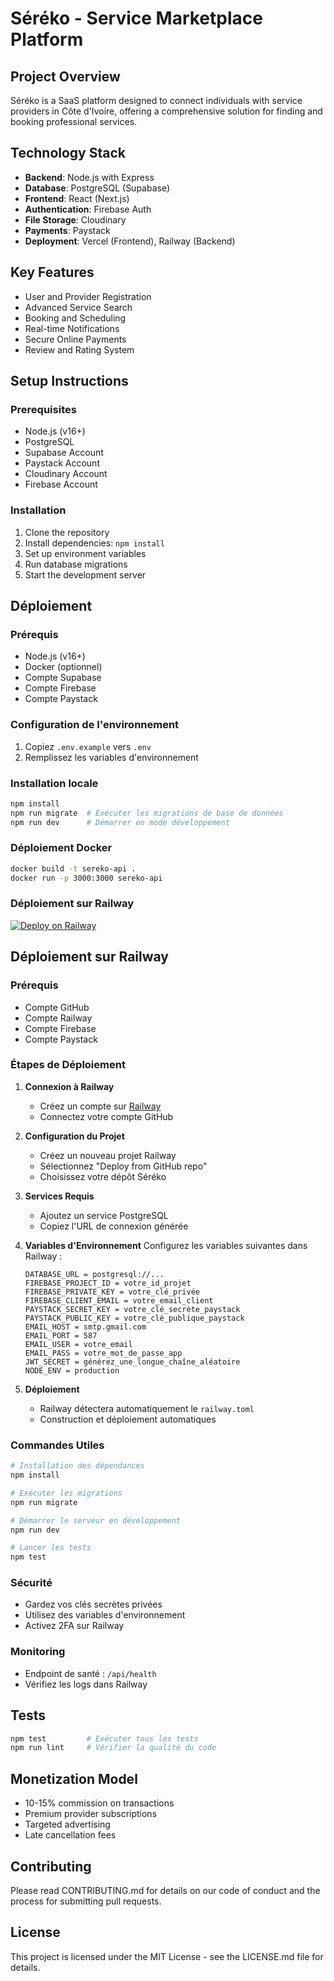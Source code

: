 # Séréko - Service Marketplace Platform

## Project Overview

Séréko is a SaaS platform designed to connect individuals with service providers in Côte d'Ivoire, offering a comprehensive solution for finding and booking professional services.

## Technology Stack

- **Backend**: Node.js with Express
- **Database**: PostgreSQL (Supabase)
- **Frontend**: React (Next.js)
- **Authentication**: Firebase Auth
- **File Storage**: Cloudinary
- **Payments**: Paystack
- **Deployment**: Vercel (Frontend), Railway (Backend)

## Key Features

- User and Provider Registration
- Advanced Service Search
- Booking and Scheduling
- Real-time Notifications
- Secure Online Payments
- Review and Rating System

## Setup Instructions

### Prerequisites

- Node.js (v16+)
- PostgreSQL
- Supabase Account
- Paystack Account
- Cloudinary Account
- Firebase Account

### Installation

1. Clone the repository
2. Install dependencies: `npm install`
3. Set up environment variables
4. Run database migrations
5. Start the development server

## Déploiement

### Prérequis
- Node.js (v16+)
- Docker (optionnel)
- Compte Supabase
- Compte Firebase
- Compte Paystack

### Configuration de l'environnement
1. Copiez `.env.example` vers `.env`
2. Remplissez les variables d'environnement

### Installation locale
```bash
npm install
npm run migrate  # Exécuter les migrations de base de données
npm run dev      # Démarrer en mode développement
```

### Déploiement Docker
```bash
docker build -t sereko-api .
docker run -p 3000:3000 sereko-api
```

### Déploiement sur Railway
[![Deploy on Railway](https://railway.app/button.svg)](https://railway.app/template/YOUR_TEMPLATE_ID)

## Déploiement sur Railway

### Prérequis
- Compte GitHub
- Compte Railway
- Compte Firebase
- Compte Paystack

### Étapes de Déploiement

1. **Connexion à Railway**
   - Créez un compte sur [Railway](https://railway.app/)
   - Connectez votre compte GitHub

2. **Configuration du Projet**
   - Créez un nouveau projet Railway
   - Sélectionnez "Deploy from GitHub repo"
   - Choisissez votre dépôt Séréko

3. **Services Requis**
   - Ajoutez un service PostgreSQL
   - Copiez l'URL de connexion générée

4. **Variables d'Environnement**
   Configurez les variables suivantes dans Railway :
   ```
   DATABASE_URL = postgresql://...
   FIREBASE_PROJECT_ID = votre_id_projet
   FIREBASE_PRIVATE_KEY = votre_clé_privée
   FIREBASE_CLIENT_EMAIL = votre_email_client
   PAYSTACK_SECRET_KEY = votre_clé_secrète_paystack
   PAYSTACK_PUBLIC_KEY = votre_clé_publique_paystack
   EMAIL_HOST = smtp.gmail.com
   EMAIL_PORT = 587
   EMAIL_USER = votre_email
   EMAIL_PASS = votre_mot_de_passe_app
   JWT_SECRET = générez_une_longue_chaîne_aléatoire
   NODE_ENV = production
   ```

5. **Déploiement**
   - Railway détectera automatiquement le `railway.toml`
   - Construction et déploiement automatiques

### Commandes Utiles

```bash
# Installation des dépendances
npm install

# Exécuter les migrations
npm run migrate

# Démarrer le serveur en développement
npm run dev

# Lancer les tests
npm test
```

### Sécurité
- Gardez vos clés secrètes privées
- Utilisez des variables d'environnement
- Activez 2FA sur Railway

### Monitoring
- Endpoint de santé : `/api/health`
- Vérifiez les logs dans Railway

## Tests
```bash
npm test         # Exécuter tous les tests
npm run lint     # Vérifier la qualité du code
```

## Monetization Model

- 10-15% commission on transactions
- Premium provider subscriptions
- Targeted advertising
- Late cancellation fees

## Contributing

Please read CONTRIBUTING.md for details on our code of conduct and the process for submitting pull requests.

## License

This project is licensed under the MIT License - see the LICENSE.md file for details.
